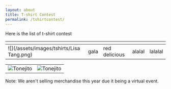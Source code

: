 ```yaml
---
layout: about
title: T-shirt Contest
permalink: /tshirtcontest/
---
```


Here is the list of t-shirt contest

| <!-- --> | <!-- -->  | <!-- --> | <!-- -->  | <!-- -->  |
|------|------|------|------|------|
|![](/assets/images/tshirts/Lisa Tang.png) | gala | red delicious | alalal | lalalal |

|                                                                              |                                                                              |
|:----------------------------------------------------------------------------:|:----------------------------------------------------------------------------:|
| ![](https://gravatar.com/avatar/4cc702785290b4934c531c56f6061e5e "Tonejito") | ![](https://gravatar.com/avatar/4cc702785290b4934c531c56f6061e5e "Tonejito") |


Note: We aren't selling merchandise this year due it being a virtual event.
